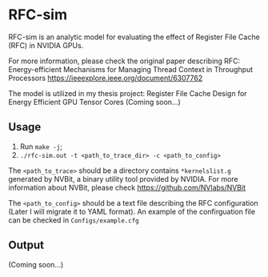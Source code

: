 # RFC-sim
RFC-sim is an analytic model for evaluating the effect of Register File Cache (RFC) in NVIDIA GPUs. 

For more information, please check the original paper describing RFC: 
Energy-efficient Mechanisms for Managing Thread Context in Throughput Processors
<https://ieeexplore.ieee.org/document/6307762>

The model is utilized in my thesis project: 
Register File Cache Design for Energy Efficient GPU Tensor Cores
(Coming soon...)

## Usage
1. Run `make -j`;
2. `./rfc-sim.out -t <path_to_trace_dir> -c <path_to_config>`

The `<path_to_trace>` should be a directory contains `*kernelslist.g` generated by NVBit, a binary utility tool provided by NVIDIA. 
For more information about NVBit, please check <https://github.com/NVlabs/NVBit>

The `<path_to_config>` should be a text file describing the RFC configuration (Later I will migrate it to YAML format). 
An example of the confirguation file can be checked in `Configs/example.cfg`

## Output
(Coming soon...)
